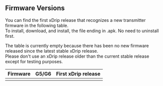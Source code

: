 ## Firmware Versions  
  
You can find the first xDrip release that recognizes a new transmitter firmware in the following table.  
To install, download, and install, the file ending in .apk.  No need to uninstall first.  

The table is currently empty because there has been no new firmware released since the latest stable xDrip release.  
Please don't use an xDrip release older than the current stable release except for testing purposes.  


|Firmware | G5/G6 | First xDrip release |
|---------|:-----:|--------------|
| |     | |
